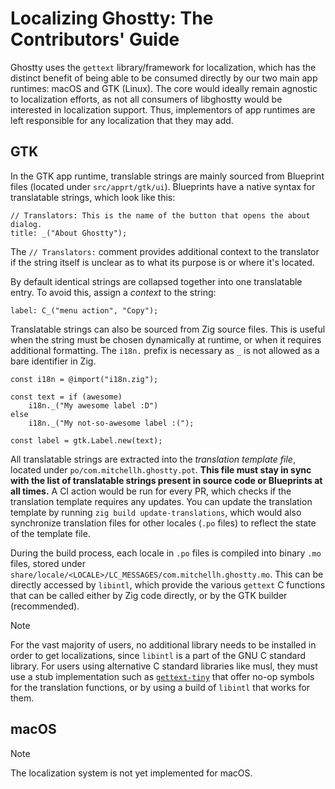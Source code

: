 # Localizing Ghostty: The Contributors' Guide

Ghostty uses the `gettext` library/framework for localization, which has the
distinct benefit of being able to be consumed directly by our two main
app runtimes: macOS and GTK (Linux). The core would ideally remain agnostic
to localization efforts, as not all consumers of libghostty would be interested
in localization support. Thus, implementors of app runtimes are left responsible
for any localization that they may add.

## GTK

In the GTK app runtime, translable strings are mainly sourced from Blueprint
files (located under `src/apprt/gtk/ui`). Blueprints have a native syntax for
translatable strings, which look like this:

```zig
// Translators: This is the name of the button that opens the about dialog.
title: _("About Ghostty");
```

The `// Translators:` comment provides additional context to the translator
if the string itself is unclear as to what its purpose is or where it's located.

By default identical strings are collapsed together into one translatable entry.
To avoid this, assign a _context_ to the string:

```zig
label: C_("menu action", "Copy");
```

Translatable strings can also be sourced from Zig source files. This is useful
when the string must be chosen dynamically at runtime, or when it requires
additional formatting. The `i18n.` prefix is necessary as `_` is not allowed
as a bare identifier in Zig.

```zig
const i18n = @import("i18n.zig");

const text = if (awesome)
    i18n._("My awesome label :D")
else
    i18n._("My not-so-awesome label :(");

const label = gtk.Label.new(text);
```

All translatable strings are extracted into the _translation template file_,
located under `po/com.mitchellh.ghostty.pot`. **This file must stay in sync with
the list of translatable strings present in source code or Blueprints at all times.**
A CI action would be run for every PR, which checks if the translation template
requires any updates. You can update the translation template by running
`zig build update-translations`, which would also synchronize translation files
for other locales (`.po` files) to reflect the state of the template file.

During the build process, each locale in `.po` files is compiled
into binary `.mo` files, stored under `share/locale/<LOCALE>/LC_MESSAGES/com.mitchellh.ghostty.mo`.
This can be directly accessed by `libintl`, which provide the various `gettext`
C functions that can be called either by Zig code directly, or by the GTK builder
(recommended).

> [!NOTE]
> For the vast majority of users, no additional library needs to be installed
> in order to get localizations, since `libintl` is a part of the GNU C standard
> library. For users using alternative C standard libraries like musl, they must
> use a stub implementation such as [`gettext-tiny`](https://github.com/sabotage-linux/gettext-tiny)
> that offer no-op symbols for the translation functions, or by using a build of
> `libintl` that works for them.

## macOS

> [!NOTE]
> The localization system is not yet implemented for macOS.
